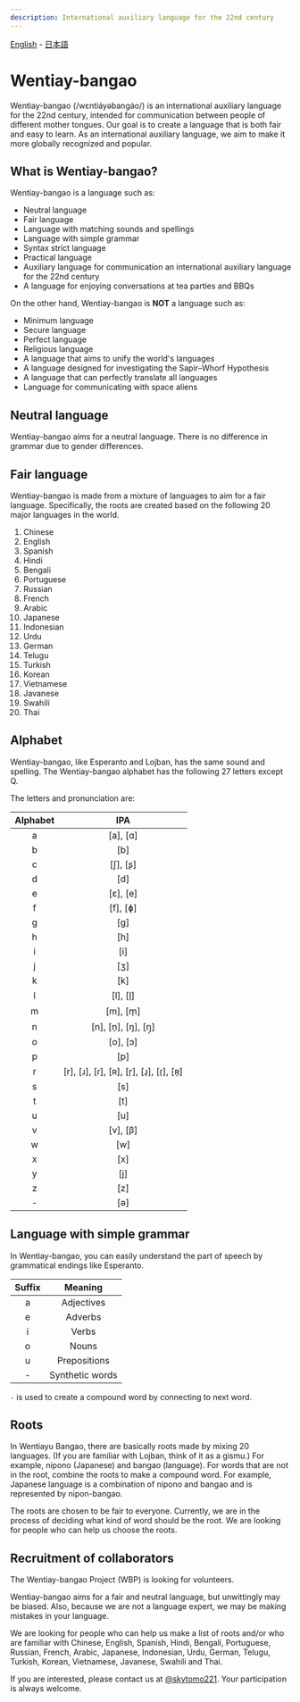 ```yaml
---
description: International auxiliary language for the 22nd century
---
```


[English](../en/) - [日本語](../ja/)

# Wentiay-bangao

Wentiay-bangao (/wɛntiáyəbangáo/) is an international auxiliary language for the 22nd century,
intended for communication between people of different mother tongues.
Our goal is to create a language that is both fair and easy to learn. As an international auxiliary language,
we aim to make it more globally recognized and popular.

## What is Wentiay-bangao?

Wentiay-bangao is a language such as:

- Neutral language
- Fair language
- Language with matching sounds and spellings
- Language with simple grammar
- Syntax strict language
- Practical language
- Auxiliary language for communication an international auxiliary language for the 22nd century
- A language for enjoying conversations at tea parties and BBQs

On the other hand, Wentiay-bangao is **NOT** a language such as:

- Minimum language
- Secure language
- Perfect language
- Religious language
- A language that aims to unify the world's languages
- A language designed for investigating the Sapir–Whorf Hypothesis
- A language that can perfectly translate all languages
- Language for communicating with space aliens

## Neutral language

Wentiay-bangao aims for a neutral language.
There is no difference in grammar due to gender differences.

## Fair language

Wentiay-bangao is made from a mixture of languages to aim for a fair language.
Specifically, the roots are created based on the following 20 major languages in the world.

1. Chinese
2. English
3. Spanish
4. Hindi
5. Bengali
6. Portuguese
7. Russian
8. French
9. Arabic
10. Japanese
11. Indonesian
12. Urdu
13. German
14. Telugu
15. Turkish
16. Korean
17. Vietnamese
18. Javanese
19. Swahili
20. Thai

## Alphabet

Wentiay-bangao, like Esperanto and Lojban, has the same sound and spelling.
The Wentiay-bangao alphabet has the following 27 letters except Q.

The letters and pronunciation are:

| Alphabet |                  IPA                   |
| :------: | :------------------------------------: |
|    a     |                [a], [ɑ]                |
|    b     |                  [b]                   |
|    c     |                [ʃ], [ʂ]                |
|    d     |                  [d]                   |
|    e     |                [ɛ], [e]                |
|    f     |                [f], [ɸ]                |
|    g     |                  [ɡ]                   |
|    h     |                  [h]                   |
|    i     |                  [i]                   |
|    j     |                  [ʒ]                   |
|    k     |                  [k]                   |
|    l     |                [l], [l̩]                |
|    m     |                [m], [m̩]                |
|    n     |           [n], [n̩], [ŋ], [ŋ̩]           |
|    o     |                [o], [ɔ]                |
|    p     |                  [p]                   |
|    r     | [r], [ɹ], [ɾ], [ʀ], [r̩], [ɹ̩], [ɾ̩], [ʀ̩] |
|    s     |                  [s]                   |
|    t     |                  [t]                   |
|    u     |                  [u]                   |
|    v     |                [v], [β]                |
|    w     |                  [w]                   |
|    x     |                  [x]                   |
|    y     |                  [j]                   |
|    z     |                  [z]                   |
|    -     |                  [ə]                   |

## Language with simple grammar

In Wentiay-bangao, you can easily understand the part of speech by grammatical endings like Esperanto.

| Suffix |     Meaning     |
| :----: | :-------------: |
|   a    |   Adjectives    |
|   e    |     Adverbs     |
|   i    |      Verbs      |
|   o    |      Nouns      |
|   u    |  Prepositions   |
|   -    | Synthetic words |

`-` is used to create a compound word by connecting to next word.

## Roots

In Wentiayu Bangao, there are basically roots made by mixing 20 languages.
(If you are familiar with Lojban, think of it as a gismu.)
For example, nipono (Japanese) and bangao (language).
For words that are not in the root, combine the roots to make a compound word.
For example, Japanese language is a combination of nipono and bangao and is represented by nipon-bangao.

The roots are chosen to be fair to everyone.
Currently, we are in the process of deciding what kind of word should be the root.
We are looking for people who can help us choose the roots.

## Recruitment of collaborators

The Wentiay-bangao Project (WBP) is looking for volunteers.

Wentiay-bangao aims for a fair and neutral language, but unwittingly may be biased.
Also, because we are not a language expert, we may be making mistakes in your language.

We are looking for people who can help us make a list of roots and/or who are familiar with Chinese, English, Spanish, Hindi, Bengali, Portuguese, Russian, French, Arabic, Japanese, Indonesian, Urdu, German, Telugu, Turkish, Korean, Vietnamese, Javanese, Swahili and Thai.

If you are interested, please contact us at <a href="https://twitter.com/skytomo221">@skytomo221</a>.
Your participation is always welcome.
